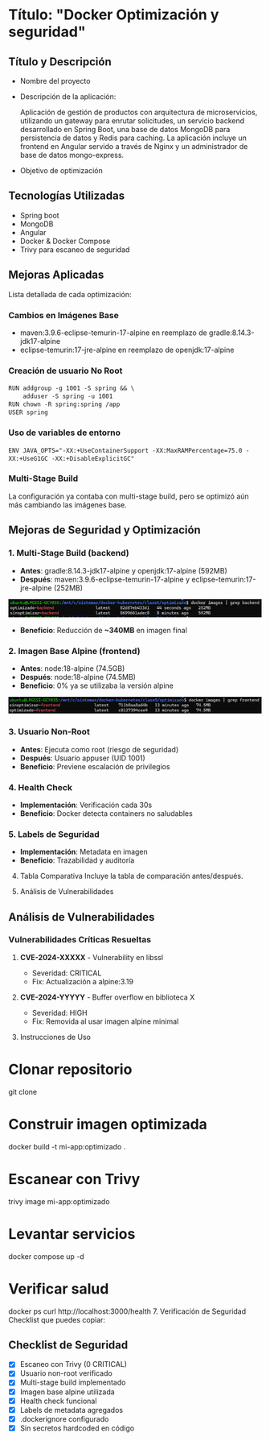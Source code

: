 # Título: "Docker Optimización y seguridad"


## Título y Descripción
* Nombre del proyecto
* Descripción de la aplicación:

  Aplicación de gestión de productos con arquitectura de microservicios, utilizando un gateway para enrutar solicitudes, un servicio backend desarrollado en Spring Boot, una base de datos MongoDB para persistencia de datos y Redis para caching. La aplicación incluye un frontend en Angular servido a través de Nginx y un administrador de base de datos mongo-express.

* Objetivo de optimización 

## Tecnologías Utilizadas
- Spring boot
- MongoDB 
- Angular
- Docker & Docker Compose
- Trivy para escaneo de seguridad

## Mejoras Aplicadas
   Lista detallada de cada optimización:

### Cambios en Imágenes Base
* maven:3.9.6-eclipse-temurin-17-alpine en reemplazo de gradle:8.14.3-jdk17-alpine
* eclipse-temurin:17-jre-alpine en reemplazo de openjdk:17-alpine

### Creación de usuario No Root
````
RUN addgroup -g 1001 -S spring && \
    adduser -S spring -u 1001
RUN chown -R spring:spring /app
USER spring
````

### Uso de variables de entorno
````
ENV JAVA_OPTS="-XX:+UseContainerSupport -XX:MaxRAMPercentage=75.0 -XX:+UseG1GC -XX:+DisableExplicitGC"
````

### Multi-Stage Build
La configuración ya contaba con multi-stage build, pero se optimizó aún más cambiando las imágenes base.

## Mejoras de Seguridad y Optimización

### 1. Multi-Stage Build (backend)
- **Antes**: gradle:8.14.3-jdk17-alpine   y   openjdk:17-alpine    (592MB)
- **Después**: maven:3.9.6-eclipse-temurin-17-alpine  y   eclipse-temurin:17-jre-alpine   (252MB)

![img.png](img.png)

- **Beneficio**: Reducción de **~340MB** en imagen final

### 2. Imagen Base Alpine (frontend)
- **Antes**: node:18-alpine (74.5GB)
- **Después**: node:18-alpine (74.5MB)
- **Beneficio**: 0% ya se utilizaba la versión alpine

![img_1.png](img_1.png)

### 3. Usuario Non-Root
- **Antes**: Ejecuta como root (riesgo de seguridad)
- **Después**: Usuario appuser (UID 1001)
- **Beneficio**: Previene escalación de privilegios

### 4. Health Check
- **Implementación**: Verificación cada 30s
- **Beneficio**: Docker detecta containers no saludables

### 5. Labels de Seguridad
- **Implementación**: Metadata en imagen
- **Beneficio**: Trazabilidad y auditoría
4. Tabla Comparativa
   Incluye la tabla de comparación antes/después.

5. Análisis de Vulnerabilidades
## Análisis de Vulnerabilidades

### Vulnerabilidades Críticas Resueltas

1. **CVE-2024-XXXXX** - Vulnerability en libssl
    - Severidad: CRITICAL
    - Fix: Actualización a alpine:3.19

2. **CVE-2024-YYYYY** - Buffer overflow en biblioteca X
    - Severidad: HIGH
    - Fix: Removida al usar imagen alpine minimal
6. Instrucciones de Uso
# Clonar repositorio
git clone <tu-repo>

# Construir imagen optimizada
docker build -t mi-app:optimizado .

# Escanear con Trivy
trivy image mi-app:optimizado

# Levantar servicios
docker compose up -d

# Verificar salud
docker ps
curl http://localhost:3000/health
7. Verificación de Seguridad
   Checklist que puedes copiar:

## Checklist de Seguridad

- [x] Escaneo con Trivy (0 CRITICAL)
- [x] Usuario non-root verificado
- [x] Multi-stage build implementado
- [x] Imagen base alpine utilizada
- [x] Health check funcional
- [x] Labels de metadata agregados
- [x] .dockerignore configurado
- [x] Sin secretos hardcoded en código